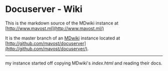 # Docuserver - Wiki

This is the markdown source of the MDwiki instance at [http://www.mavost.ml](http://www.mavost.ml/)

It is the master branch of an [MDwiki](http://github.com/Dynalon/mdwiki/) instance located at [http://github.com/mavost/docuserver](http://github.com/mavost/docuserver/).


- - - -
my instance started off copying MDwiki's *index.html* and reading their docs. 
